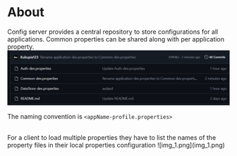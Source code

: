 # About
Config server provides a central repository to store configurations for all applications.
Common properties can be shared along with per application property.
![img.png](img.png)

The naming convention is ```<appName-profile.properties>```

<br>
For a client to load multiple properties they have to list the names of the property files in their local properties configuration
![img_1.png](img_1.png)
